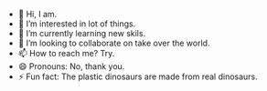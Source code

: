 - 👋 Hi, I am.
- 👀 I’m interested in lot of things.
- 🌱 I’m currently learning new skils.
- 💞️ I’m looking to collaborate on take over the world.
- 📫 How to reach me? Try.
- 😄 Pronouns: No, thank you.
- ⚡ Fun fact: The plastic dinosaurs are made from real dinosaurs.

<!---
pwiktorowicz/pwiktorowicz is a ✨ special ✨ repository because its `README.md` (this file) appears on your GitHub profile.
You can click the Preview link to take a look at your changes.
--->
